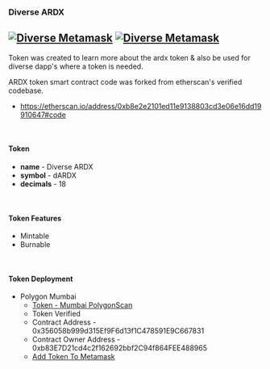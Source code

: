 ### Diverse ARDX
[![Diverse Metamask](https://img.shields.io/badge/Diverse%20Metamask-blue?style=flat&logo=github&labelColor=blue)](https://github.com/DiverseSolutions/Diverse-Metamask-API)
<a href="https://metamask.dsolutions.mn/add-token?name=Diverse ARDX&symbol=dARDX&decimals=18&address=0x356058b999d315Ef9F6d13f1C478591E9C667831&imgUrl=https://ardcoin.com/wp-content/themes/ardcoin/images/logo/logo3.png">![Diverse Metamask](https://img.shields.io/badge/Diverse%20Metamask-Add%20Token-blue?style=flat&logo=github)</a>
<br/>
---
  Token was created to learn more about the ardx token & 
also be used for diverse dapp's where a token is needed.

ARDX token smart contract code was forked from etherscan's verified codebase.
 - https://etherscan.io/address/0xb8e2e2101ed11e9138803cd3e06e16dd19910647#code

<br/>

#### Token
 - **name** - Diverse ARDX
 - **symbol** - dARDX
 - **decimals** - 18
<br/>

#### Token Features
 - Mintable
 - Burnable
<br/>

#### Token Deployment 
 - Polygon Mumbai
   - [Token - Mumbai PolygonScan](https://mumbai.polygonscan.com/address/0x356058b999d315Ef9F6d13f1C478591E9C667831#code)
   - Token Verified
   - Contract Address - 0x356058b999d315Ef9F6d13f1C478591E9C667831 
   - Contract Owner Address - 0xb83E7D21cd4c2f162692bbf2C94f864FEE488965
   - <a href="https://metamask.dsolutions.mn/add-token?name=Diverse ARDX&symbol=dARDX&decimals=18&address=0x356058b999d315Ef9F6d13f1C478591E9C667831&imgUrl=https://ardcoin.com/wp-content/themes/ardcoin/images/logo/logo3.png">Add Token To Metamask</a>

